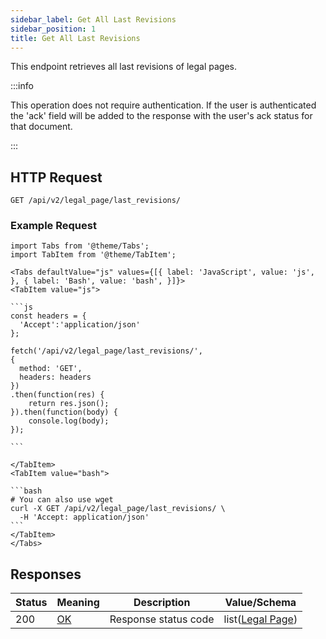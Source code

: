 ```yaml
---
sidebar_label: Get All Last Revisions
sidebar_position: 1
title: Get All Last Revisions
---
```


This endpoint retrieves all last revisions of legal pages.

:::info

This operation does not require authentication.
If the user is authenticated the 'ack' field will be added to the response with the user's ack status for that document.

:::


## HTTP Request

`GET /api/v2/legal_page/last_revisions/`

### Example Request

````mdx-code-block
import Tabs from '@theme/Tabs';
import TabItem from '@theme/TabItem';

<Tabs defaultValue="js" values={[{ label: 'JavaScript', value: 'js', }, { label: 'Bash', value: 'bash', }]}>
<TabItem value="js">

```js
const headers = {
  'Accept':'application/json'
};

fetch('/api/v2/legal_page/last_revisions/',
{
  method: 'GET',
  headers: headers
})
.then(function(res) {
    return res.json();
}).then(function(body) {
    console.log(body);
});

```

</TabItem>
<TabItem value="bash">

```bash
# You can also use wget
curl -X GET /api/v2/legal_page/last_revisions/ \
  -H 'Accept: application/json' 
```
</TabItem>
</Tabs>
````

## Responses
| Status | Meaning                                                 | Description          | Value/Schema                                                 |
|--------|---------------------------------------------------------|----------------------|--------------------------------------------------------------|
| 200    | [OK](https://tools.ietf.org/html/rfc7231#section-6.3.1) | Response status code | list([Legal Page](/docs/apireference/v2/schemas/legal_page)) |



